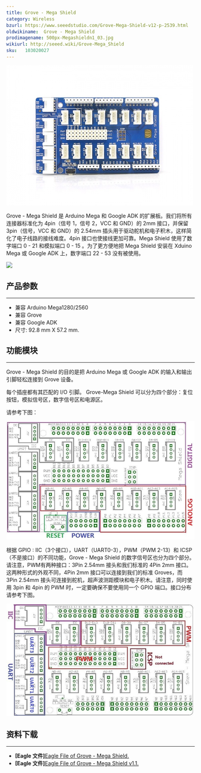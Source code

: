 ```yaml
---
title: Grove - Mega Shield
category: Wireless
bzurl: https://www.seeedstudio.com/Grove-Mega-Shield-v12-p-2539.html
oldwikiname:  Grove - Mega Shield
prodimagename: 500px-Megashieldn1_03.jpg
wikiurl: http://seeed.wiki/Grove-Mega_Shield
sku:   103020027
---
```

![](https://github.com/SeeedDocument/Grove-Mega_Shield/raw/master/img/500px-Megashieldn1_03.jpg)

Grove - Mega Shield 是 Arduino Mega 和 Google ADK 的扩展板。我们将所有连接器标准化为 4pin（信号 1，信号 2，VCC 和 GND）的 2mm 接口，并保留 3pin（信号，VCC 和 GND）的 2.54mm 插头用于驱动舵机和电子积木，这样简化了电子线路的接线难度。4pin 接口也使接线更加可靠。Mega Shield 使用了数字端口 0 - 21 和模拟端口 0 - 15 。为了更方便地把 Mega Shield 安装在 Xduino Mega 或 Google ADK 上，数字端口 22 - 53 没有被使用。

[![](https://github.com/SeeedDocument/wiki_chinese/raw/master/docs/images/click_to_buy.PNG)](https://item.taobao.com/item.htm?spm=a1z10.5-c.w4002-11172345288.24.33bb79d0opc3Rx&id=45770800195)

## 产品参数
---
- 兼容 Arduino Mega1280/2560
- 兼容 Grove
- 兼容 Google ADK
- 尺寸: 92.8 mm X 57.2 mm.

## 功能模块
---
Grove - Mega Shield 的目的是把 Arduino Mega 或 Google ADK 的输入和输出引脚轻松连接到 Grove 设备。

每个插座都有其匹配的 I/O 引脚。 Grove-Mega Shield 可以分为四个部分：复位按钮，模拟信号区，数字信号区和电源区。

请参考下图：

![](https://github.com/SeeedDocument/Grove-Mega_Shield/raw/master/img/Megashield001.jpg)

根据 GPIO : IIC（3个接口），UART（UART0-3），PWM（PWM 2-13）和 ICSP（不是接口）的不同功能，Grove - Mega Shield 的数字信号区也分为四个部分。请注意，PWM有两种接口：3Pin 2.54mm 接头和我们标准的 4Pin 2mm 接口。 这两种形式的外观不同，4Pin 2mm 接口可以连接到我们的标准 Groves，而 3Pin 2.54mm 接头可连接到舵机，超声波测距模块和电子积木。请注意，同时使用 3pin 和 4pin 的 PWM 时，一定要确保不要使用同一个 GPIO 端口。接口分布请参考下图。

![](https://github.com/SeeedDocument/Grove-Mega_Shield/raw/master/img/Megashield002.jpg)

## 资料下载
---
- **[Eagle 文件]**[Eagle File of Grove - Mega Shield.](https://github.com/SeeedDocument/Grove-Mega_Shield/raw/master/res/Eagle_file_of_Megashield.zip)
- **[Eagle 文件]**[Eagle File of Grove - Mega Shield v1.1.](https://github.com/SeeedDocument/Grove-Mega_Shield/raw/master/res/Eagle_file_of_Megashield_v1.1.zip)
